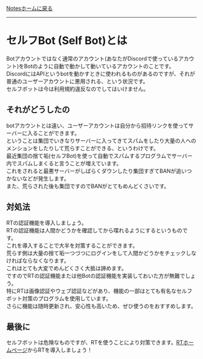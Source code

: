 [Notesホームに戻る](/ja/notes)
* * *
# セルフBot (Self Bot)とは
Botアカウントではなく通常のアカウント(あなたがDiscordで使っているアカウント)をBotのように自動で動かして動いているアカウントのことです。  
DiscordにはAPIというbotを動かすときに使われるものがあるのですが、それが普通のユーザーアカウントに悪用される、という状況です。  
セルフボットは今は利用規約違反なのでしてはいけません。
## それがどうしたの
botアカウントとは違い、ユーザーアカウントは自分から招待リンクを使ってサーバーに入ることができます。  
ということは集団でいきなりサーバーに入ってきてスパムをしたり大量の人へのメンションをしたりして荒らすことができる、というわけです。  
最近集団の捨て垢(セルフBot)を使って自動でスパムするプログラムでサーバー内でスパムしまくると言うことが増えています。  
これをされると最悪サーバーがしばらくダウンしたり集団すぎてBANが追いつかないなどが発生します。  
また、荒らされた後も集団ですのでBANがとてもめんどくさいです。
## 対処法
RTの認証機能を導入しましょう。  
RTの認証機能は人間かどうかを確認してから喋れるようにするというものです。  
これを導入することで大半を対策することができます。  
荒らす側は大量の捨て垢一つづつにログインをして人間かどうかをチェックしなければならなくなります。  
これはとても大変でめんどくさく大抵は諦めます。  
ですのでRTの認証機能または他Botの認証機能を実装しておいた方が無難でしょう。  
特にRTは画像認証やウェブ認証などがあり、機能の一部はとても有名なセルフボット対策のプログラムを使用しています。  
さらに機能は随時更新され、安心性も高いため、ぜひ使うのをおすすめします。
## 最後に
セルフボットは危険なものですが、RTを使うことにより対策できます。[RTホームページ](https://rt-bot.com/)からRTを導入しましょう！
